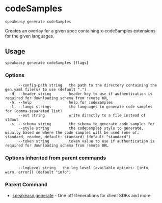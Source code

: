 # codeSamples  
`speakeasy generate codeSamples`  


Creates an overlay for a given spec containing x-codeSamples extensions for the given languages.  

## Usage

```
speakeasy generate codeSamples [flags]
```

### Options

```
      --config-path string   the path to the directory containing the gen.yaml file(s) to use (default ".")
  -H, --header string        header key to use if authentication is required for downloading schema from remote URL
  -h, --help                 help for codeSamples
  -l, --langs strings        the languages to generate code samples for (comma-separated list)
      --out string           write directly to a file instead of stdout
  -s, --schema string        the schema to generate code samples for
      --style string         the codeSamples style to generate, usually based on where the code samples will be used (one of: standard, readme, default: standard) (default "standard")
      --token string         token value to use if authentication is required for downloading schema from remote URL
```

### Options inherited from parent commands

```
      --logLevel string   the log level (available options: [info, warn, error]) (default "info")
```

### Parent Command

* [speakeasy generate](README.md)	 - One off Generations for client SDKs and more

